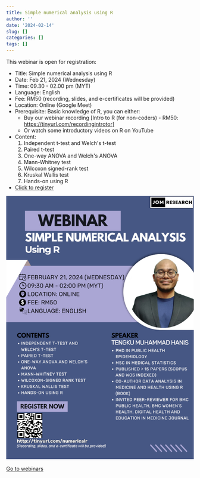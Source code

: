 ```yaml
---
title: Simple numerical analysis using R
author: ''
date: '2024-02-14'
slug: []
categories: []
tags: []
---
```


This webinar is open for registration:

- Title: Simple numerical analysis using R
- Date: Feb 21, 2024 (Wednesday)
- Time: 09.30 - 02.00 pm (MYT)
- Language: English
- Fee: RM50 (recording, slides, and e-certificates will be provided)
- Location: Online (Google Meet)
- Prerequisite: Basic knowledge of R, you can either:
    - Buy our webinar recording [Intro to R (for non-coders) -  RM50: https://tinyurl.com/recordingintrotor]
    - Or watch some introductory videos on R on YouTube
- Content: 
    1. Independent t-test and Welch's t-test
    2. Paired t-test
    3. One-way ANOVA and Welch's ANOVA
    4. Mann-Whitney test
    5. Wilcoxon signed-rank test
    6. Kruskal Wallis test
    7. Hands-on using R
- [Click to register](http://tinyurl.com/numericalr)

![](images/Simple_numerical_analysis_using_R_35percent.png)

[Go to webinars](https://jomresearch.netlify.app/webinars)